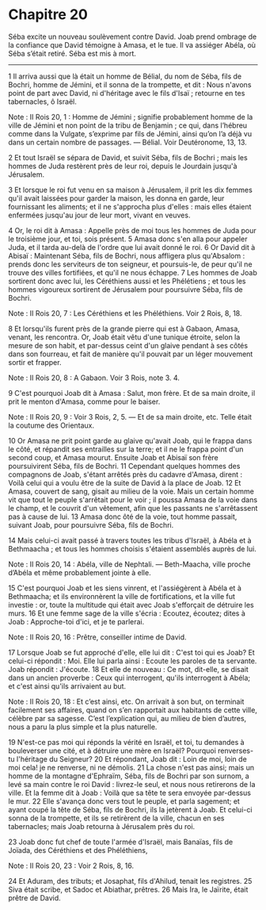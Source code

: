# Chapitre 20

Séba excite un nouveau soulèvement contre David.
Joab prend ombrage de la confiance que David témoigne à Amasa, et le tue.
Il va assiéger Abéla, où Séba s’était retiré.
Séba est mis à mort.

***

1 Il arriva aussi que là était un homme de Bélial, du nom de Séba, fils de Bochri, homme de Jémini, et il sonna de la trompette, et dit : Nous n'avons point de part avec David, ni d'héritage avec le fils d'Isaï ; retourne en tes tabernacles, ô Israël.

<span class="bible-note">Note : </span> II Rois 20, 1 : Homme de Jémini ; signifie probablement homme de la ville de Jémini et non point de la tribu de Benjamin ; ce qui, dans l’hébreu comme dans la Vulgate, s’exprime par fils de Jémini, ainsi qu’on l’a déjà vu dans un certain nombre de passages. ― Bélial. Voir Deutéronome, 13, 13.

2 Et tout Israël se sépara de David, et suivit Séba, fils de Bochri ; mais les hommes de Juda restèrent près de leur roi, depuis le Jourdain jusqu'à Jérusalem.


3 Et lorsque le roi fut venu en sa maison à Jérusalem, il prit les dix femmes qu'il avait laissées pour garder la maison, les donna en garde, leur fournissant les aliments; et il ne s'approcha plus d'elles : mais elles étaient enfermées jusqu'au jour de leur mort, vivant en veuves.


4 Or, le roi dit à Amasa : Appelle près de moi tous les hommes de Juda pour le troisième jour, et toi, sois présent. 5 Amasa donc s'en alla pour appeler Juda, et il tarda au-delà de l'ordre que lui avait donné le roi. 6 Or David dit à Abisaï : Maintenant Séba, fils de Bochri, nous affligera plus qu'Absalom : prends donc les serviteurs de ton seigneur, et poursuis-le, de peur qu'il ne trouve des villes fortifiées, et qu'il ne nous échappe. 7 Les hommes de Joab sortirent donc avec lui, les Céréthiens aussi et les Phélétiens ; et tous les hommes vigoureux sortirent de Jérusalem pour poursuivre Séba, fils de Bochri.

<span class="bible-note">Note : </span> II Rois 20, 7 : Les Céréthiens et les Phéléthiens. Voir 2 Rois, 8, 18.


8 Et lorsqu'ils furent près de la grande pierre qui est à Gabaon, Amasa, venant, les rencontra. Or, Joab était vêtu d'une tunique étroite, selon la mesure de son habit, et par-dessus ceint d'un glaive pendant à ses côtés dans son fourreau, et fait de manière qu'il pouvait par un léger mouvement sortir et frapper.

<span class="bible-note">Note : </span> II Rois 20, 8 : A Gabaon. Voir 3 Rois, note 3. 4.

9 C'est pourquoi Joab dit à Amasa : Salut, mon frère. Et de sa main droite, il prit le menton d'Amasa, comme pour le baiser.

<span class="bible-note">Note : </span> II Rois 20, 9 : Voir 3 Rois, 2, 5. ― Et de sa main droite, etc. Telle était la coutume des Orientaux.

10 Or Amasa ne prit point garde au glaive qu'avait Joab, qui le frappa dans le côté, et répandit ses entrailles sur la terre; et il ne le frappa point d'un second coup, et Amasa mourut. Ensuite Joab et Abisaï son frère poursuivirent Séba, fils de Bochri. 11 Cependant quelques hommes des compagnons de Joab, s'étant arrêtés près du cadavre d'Amasa, dirent : Voilà celui qui a voulu être de la suite de David à la place de Joab. 12 Et Amasa, couvert de sang, gisait au milieu de la voie. Mais un certain homme vit que tout le peuple s'arrêtait pour le voir ; il poussa Amasa de la voie dans le champ, et le couvrit d'un vêtement, afin que les passants ne s'arrêtassent pas à cause de lui. 13 Amasa donc ôté de la voie, tout homme passait, suivant Joab, pour poursuivre Séba, fils de Bochri.


14 Mais celui-ci avait passé à travers toutes les tribus d'Israël, à Abéla et à Bethmaacha ; et tous les hommes choisis s'étaient assemblés auprès de lui.

<span class="bible-note">Note : </span> II Rois 20, 14 : Abéla, ville de Nephtali. ― Beth-Maacha, ville proche d’Abéla et même probablement jointe à elle.

15 C'est pourquoi Joab et les siens vinrent, et l'assiégèrent à Abéla et à Bethmaacha; et ils environnèrent la ville de fortifications, et la ville fut investie : or, toute la multitude qui était avec Joab s'efforçait de détruire les murs. 16 Et une femme sage de la ville s'écria : Ecoutez, écoutez; dites à Joab : Approche-toi d'ici, et je te parlerai.

<span class="bible-note">Note : </span> II Rois 20, 16 : Prêtre, conseiller intime de David.

17 Lorsque Joab se fut approché d'elle, elle lui dit : C'est toi qui es Joab? Et celui-ci répondit : Moi. Elle lui parla ainsi : Ecoute les paroles de ta servante. Joab répondit : J'écoute. 18 Et elle de nouveau : Ce mot, dit-elle, se disait dans un ancien proverbe : Ceux qui interrogent, qu'ils interrogent à Abéla; et c'est ainsi qu'ils arrivaient au but.

<span class="bible-note">Note : </span> II Rois 20, 18 : Et c’est ainsi, etc. On arrivait à son but, on terminait facilement ses affaires, quand on s’en rapportait aux habitants de cette ville, célèbre par sa sagesse. C’est l’explication qui, au milieu de bien d’autres, nous a paru la plus simple et la plus naturelle.

19 N'est-ce pas moi qui réponds la vérité en Israël, et toi, tu demandes à bouleverser une cité, et à détruire une mère en Israël? Pourquoi renverses-tu l'héritage du Seigneur? 20 Et répondant, Joab dit : Loin de moi, loin de moi cela! je ne renverse, ni ne démolis. 21 La chose n'est pas ainsi; mais un homme de la montagne d'Ephraïm, Séba, fils de Bochri par son surnom, a levé sa main contre le roi David : livrez-le seul, et nous nous retirerons de la ville. Et la femme dit à Joab : Voilà que sa tête te sera envoyée par-dessus le mur. 22 Elle s'avança donc vers tout le peuple, et parla sagement; et ayant coupé la tête de Séba, fils de Bochri, ils la jetèrent à Joab. Et celui-ci sonna de la trompette, et ils se retirèrent de la ville, chacun en ses tabernacles; mais Joab retourna à Jérusalem près du roi.


23 Joab donc fut chef de toute l'armée d'Israël, mais Banaïas, fils de Joïada, des Céréthiens et des Phéléthiens,

<span class="bible-note">Note : </span> II Rois 20, 23 : Voir 2 Rois, 8, 16.

24 Et Aduram, des tributs; et Josaphat, fils d'Ahilud, tenait les registres. 25 Siva était scribe, et Sadoc et Abiathar, prêtres. 26 Mais Ira, le Jaïrite, était prêtre de David.

